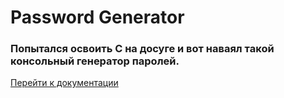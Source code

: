 # Password Generator

### Попытался освоить C на досуге и вот наваял такой консольный генератор паролей.

[Перейти к документации](doc/documentation.md)
